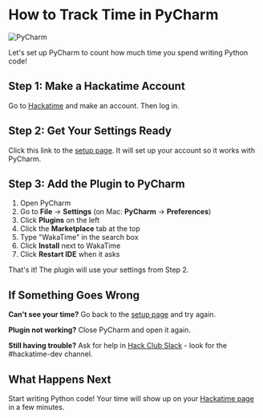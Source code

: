 # How to Track Time in PyCharm

![PyCharm](/images/editor-icons/pycharm-128.png)

Let's set up PyCharm to count how much time you spend writing Python code!

## Step 1: Make a Hackatime Account

Go to [Hackatime](https://hackatime.hackclub.com) and make an account. Then log in.

## Step 2: Get Your Settings Ready

Click this link to the [setup page](https://hackatime.hackclub.com/my/wakatime_setup). It will set up your account so it works with PyCharm.

## Step 3: Add the Plugin to PyCharm

1. Open PyCharm
2. Go to **File** → **Settings** (on Mac: **PyCharm** → **Preferences**)
3. Click **Plugins** on the left
4. Click the **Marketplace** tab at the top
5. Type "WakaTime" in the search box
6. Click **Install** next to WakaTime
7. Click **Restart IDE** when it asks

That's it! The plugin will use your settings from Step 2.

## If Something Goes Wrong

**Can't see your time?** Go back to the [setup page](https://hackatime.hackclub.com/my/wakatime_setup) and try again.

**Plugin not working?** Close PyCharm and open it again.

**Still having trouble?** Ask for help in [Hack Club Slack](https://hackclub.slack.com) - look for the #hackatime-dev channel.

## What Happens Next

Start writing Python code! Your time will show up on your [Hackatime page](https://hackatime.hackclub.com) in a few minutes.
